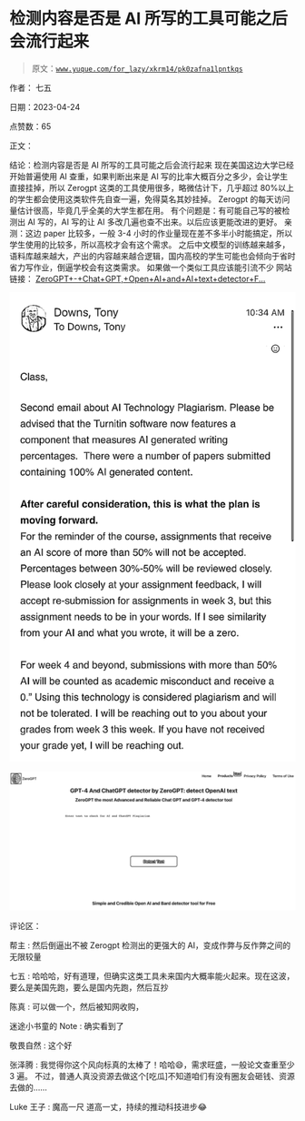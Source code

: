 # 检测内容是否是 AI 所写的工具可能之后会流行起来

> 原文：[`www.yuque.com/for_lazy/xkrm14/pk0zafna1lpntkqs`](https://www.yuque.com/for_lazy/xkrm14/pk0zafna1lpntkqs)

作者： 七五

日期：2023-04-24

点赞数：65

正文：

结论：检测内容是否是 AI 所写的工具可能之后会流行起来 现在美国这边大学已经开始普遍使用 AI 查重，如果判断出来是 AI 写的比率大概百分之多少，会让学生直接挂掉，所以 Zerogpt 这类的工具使用很多，略微估计下，几乎超过 80%以上的学生都会使用这类软件先自查一遍，免得莫名其妙挂掉。 Zerogpt 的每天访问量估计很高，毕竟几乎全美的大学生都在用。 有个问题是：有可能自己写的被检测出 AI 写的，AI 写的让 AI 多改几遍也查不出来。以后应该更能改进的更好。 亲测：这边 paper 比较多，一般 3-4 小时的作业量现在差不多半小时能搞定，所以学生使用的比较多，所以高校才会有这个需求。 之后中文模型的训练越来越多，语料库越来越大，产出的内容越来越合逻辑，国内高校的学生可能也会倾向于省时省力写作业，倒逼学校会有这类需求。 如果做一个类似工具应该能引流不少 网站链接： [ZeroGPT+-+Chat+GPT,+Open+AI+and+AI+text+detector+F...](https://www.zerogpt.com/)

![](img/7478dedf4fa7f78861622a82b600e52d.png)  

![](img/a8a677eaa84d2660844a1cc96772aa8b.png)  

评论区：

帮主 : 然后倒逼出不被 Zerogpt 检测出的更强大的 AI，变成作弊与反作弊之间的无限较量

七五 : 哈哈哈，好有道理，但确实这类工具未来国内大概率能火起来。现在这波，要么是美国先跑，要么是国内先跑，然后互抄

陈真 : 可以做一个，然后被知网收购，

迷途小书童的 Note : 确实看到了

敬畏自然 : 这个好

张泽腾 : 我觉得你这个风向标真的太棒了！哈哈😄，需求旺盛，一般论文查重至少 3 遍。 不过，普通人真没资源去做这个[吃瓜]不知道咱们有没有圈友会砸钱、资源去做的……

Luke 王子 : 魔高一尺 道高一丈，持续的推动科技进步😂

